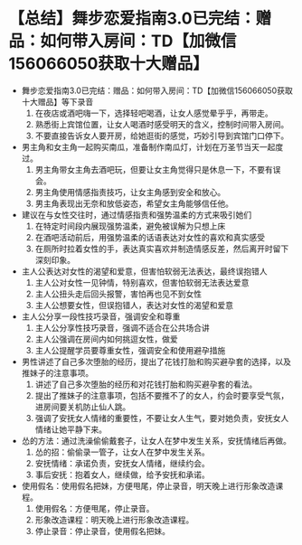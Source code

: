 # 【总结】舞步恋爱指南3.0已完结：赠品：如何带入房间：TD【加微信156066050获取十大赠品】

-   舞步恋爱指南3.0已完结：赠品：如何带入房间：TD【加微信156066050获取十大赠品】等下录音
    1.  在夜店或酒吧嗨一下，选择轻吧喝酒，让女人感觉晕乎乎，再带走。
    2.  熟悉街上宾馆位置，让女人喝酒时感受明天的含义，控制时间带入房间。
    3.  不要直接告诉女人要开房，给她逛街的感觉，巧妙引导到宾馆门口停下。
-   男主角和女主角一起购买南瓜，准备制作南瓜灯，计划在万圣节当天一起度过。
    1.  男主角带女主角去酒吧玩，但要让女主角觉得只是休息一下，不要有误会。
    2.  男主角使用情感指责技巧，让女主角感到安全和放心。
    3.  男主角表现出无奈和放低姿态，希望女主角能够信任他。
-   建议在与女性交往时，通过情感指责和强势温柔的方式来吸引她们
    1.  在特定时间段内展现强势温柔，避免被误解为只想上床
    2.  在酒吧活动前后，用强势温柔的话语表达对女性的喜欢和真实感受
    3.  在厕所时拉着女性的手，表达真实喜欢并制造情感反差，然后离开时留下深刻印象。
-   主人公表达对女性的渴望和爱意，但害怕软弱无法表达，最终误抱错人
    1.  主人公对女性一见钟情，特别喜欢，但害怕软弱无法表达爱意
    2.  主人公扭头走后回头报警，害怕再也见不到女性
    3.  主人公想要女性，但误抱错人，表达对女性的渴望和爱意
-   主人公分享一段性技巧录音，强调安全和尊重
    1.  主人公分享性技巧录音，强调不适合在公共场合讲
    2.  主人公强调在房间内如何挑逗女性，做爱
    3.  主人公提醒学员要尊重女性，强调安全和使用避孕措施
-   男性讲述了自己多次堕胎的经历，提出了花钱打胎和购买避孕套的选择，以及推妹子的注意事项。
    1.  讲述了自己多次堕胎的经历和对花钱打胎和购买避孕套的看法。
    2.  提出了推妹子的注意事项，包括不要推不了的女人，约会时要享受气氛，进房间要关机防止仙人跳。
    3.  强调了安抚女人情绪的重要性，不要让女人生气，要对她负责，安抚女人情绪让她平静下来。
-   怂的方法：通过洗澡偷偷戴套子，让女人在梦中发生关系，安抚情绪后再做。
    1.  怂的招：偷偷录一管子，让女人在梦中发生关系。
    2.  安抚情绪：承诺负责，安抚女人情绪，继续约会。
    3.  事后安抚：抱着女人，继续做，给予安抚和承诺。
-   使用假名：使用假名把妹，方便甩尾，停止录音，明天晚上进行形象改造课程。
    1.  使用假名：方便甩尾，停止录音。
    2.  形象改造课程：明天晚上进行形象改造课程。
    3.  停止录音：停止录音，使用假名把妹。